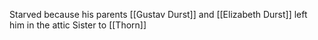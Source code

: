 Starved because his parents [[Gustav Durst]] and [[Elizabeth Durst]] left him in the attic
Sister to [[Thorn]]
